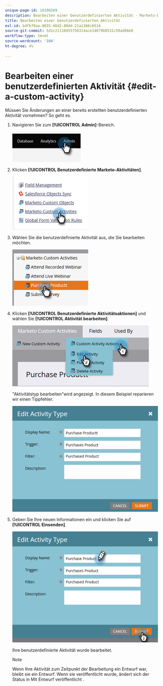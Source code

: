 ```yaml
---
unique-page-id: 10100269
description: Bearbeiten einer benutzerdefinierten Aktivität - Marketo-Dokumente - Produktdokumentation
title: Bearbeiten einer benutzerdefinierten Aktivität
exl-id: bdfbf0aa-0035-46d2-80dd-21a1366c6514
source-git-commit: 5d1c21118455756314ace14679b0531c50ad08e8
workflow-type: tm+mt
source-wordcount: '104'
ht-degree: 4%

---
```


# Bearbeiten einer benutzerdefinierten Aktivität {#edit-a-custom-activity}

Müssen Sie Änderungen an einer bereits erstellten benutzerdefinierten Aktivität vornehmen? So geht es.

1. Navigieren Sie zum **[!UICONTROL Admin]**-Bereich.

   ![](assets/edit-a-custom-activity-1.png)

1. Klicken **[!UICONTROL Benutzerdefinierte Marketo-Aktivitäten]**.

   ![](assets/edit-a-custom-activity-2.png)

1. Wählen Sie die benutzerdefinierte Aktivität aus, die Sie bearbeiten möchten.

   ![](assets/edit-a-custom-activity-3.png)

1. Klicken **[!UICONTROL Benutzerdefinierte Aktivitätsaktionen]** und wählen Sie **[!UICONTROL Aktivität bearbeiten]**.

   ![](assets/edit-a-custom-activity-4.png)

   &quot;Aktivitätstyp bearbeiten&quot;wird angezeigt. In diesem Beispiel reparieren wir einen Tippfehler.

   ![](assets/edit-a-custom-activity-5.png)

1. Geben Sie Ihre neuen Informationen ein und klicken Sie auf **[!UICONTROL Einsenden]**.

   ![](assets/edit-a-custom-activity-6.png)

   Ihre benutzerdefinierte Aktivität wurde bearbeitet.

   >[!NOTE]
   >
   >Wenn Ihre Aktivität zum Zeitpunkt der Bearbeitung ein Entwurf war, bleibt sie ein Entwurf. Wenn sie veröffentlicht wurde, ändert sich der Status in Mit Entwurf veröffentlicht .
